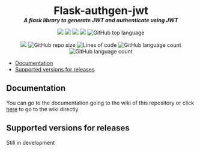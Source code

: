 <p align="center">
  <!-- <img width="300" src="" alt="Cover image"> -->
  <h1 align="center" style="margin: 0 auto 0 auto;">Flask-authgen-jwt</h1>
  <h5 align="center" style="margin: 0 auto 0 auto;">A flask library to generate JWT and authenticate using JWT</h5>
</p>

<p align="center">
  <img src="https://img.shields.io/github/last-commit/dmtzs/Flask-authgen-jwt?logo=Conventional Commits">
  <img src="https://img.shields.io/github/contributors/dmtzs/Flask-authgen-jwt?logo=Handshake">
  <img src="https://img.shields.io/github/issues/dmtzs/Flask-authgen-jwt?label=issues&logo=Eclipse Mosquitto">
  <img src="https://img.shields.io/github/stars/dmtzs/Flask-authgen-jwt">
  <img alt="GitHub top language" src="https://img.shields.io/github/languages/top/dmtzs/Flask-authgen-jwt?logo=python">
</p>

<p align="center">
  <img src="https://img.shields.io/github/languages/code-size/dmtzs/Flask-authgen-jwt">
  <img alt="GitHub repo size" src="https://img.shields.io/github/repo-size/dmtzs/Flask-authgen-jwt">
  <img alt="Lines of code" src="https://img.shields.io/tokei/lines/github/dmtzs/Flask-authgen-jwt?label=total%20lines%20in%20repo">
  <img alt="GitHub language count" src="https://img.shields.io/github/languages/count/dmtzs/Flask-authgen-jwt">
  <img alt="GitHub language count" src="https://github.com/dmtzs/Flask-authgen-jwt/actions/workflows/pylint.yml/badge.svg">
</p>

- [Documentation](#Documentation)
- [Supported versions for releases](#Supported-versions-for-releases)


## Documentation
You can go to the documentation going to the wiki of this repository or click [here](https://github.com/dmtzs/Flask-authgen-jwt/wiki) to go to the wiki directly

## Supported versions for releases
Still in development
